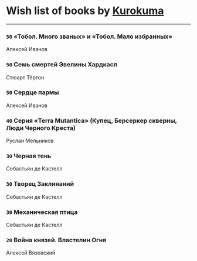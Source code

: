 # Wish list of books by [Kurokuma](https://plus.google.com/114867625557587940583)
---

### `50` «Тобол. Много званых» и «Тобол. Мало избранных»
Алексей Иванов

### `50` Семь смертей Эвелины Хардкасл
Стюарт Тёртон

### `50` Сердце пармы
Алексей Иванов

### `40` Серия «Terra Mutantica» (Купец, Берсеркер скверны, Люди Черного Креста)
Руслан Мельников

### `30` Черная тень
Себастьян де Кастелл

### `30` Творец Заклинаний
Себастьян де Кастелл

### `30` Механическая птица
Себастьян де Кастелл

### `20` Война князей. Властелин Огня
Алексей Вязовский

